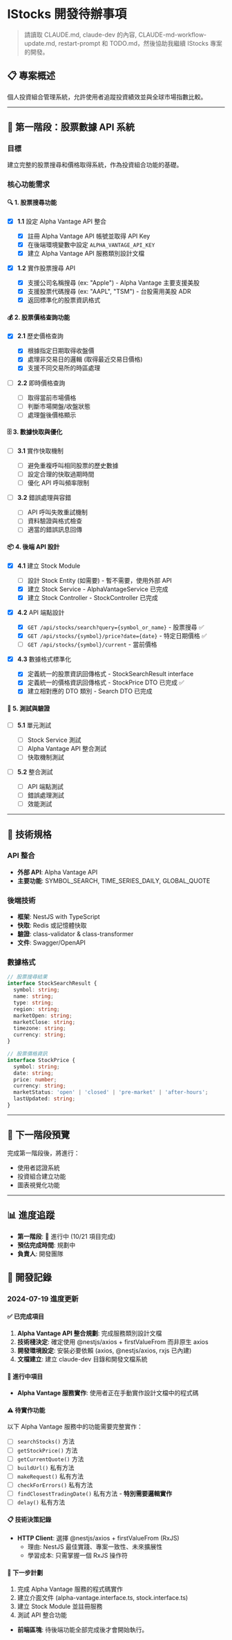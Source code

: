 # IStocks 開發待辦事項

> 請讀取 CLAUDE.md, claude-dev 的內容, CLAUDE-md-workflow-update.md, restart-prompt 和 TODO.md，然後協助我繼續 IStocks 專案的開發。

## 📋 專案概述

個人投資組合管理系統，允許使用者追蹤投資績效並與全球市場指數比較。

---

## 🎯 第一階段：股票數據 API 系統

### 目標

建立完整的股票搜尋和價格取得系統，作為投資組合功能的基礎。

### 核心功能需求

#### 🔍 1. 股票搜尋功能

- [x] **1.1** 設定 Alpha Vantage API 整合

  - [x] 註冊 Alpha Vantage API 帳號並取得 API Key
  - [x] 在後端環境變數中設定 `ALPHA_VANTAGE_API_KEY`
  - [x] 建立 Alpha Vantage API 服務類別設計文檔

- [x] **1.2** 實作股票搜尋 API
  - [x] 支援公司名稱搜尋 (ex: "Apple") - Alpha Vantage 主要支援美股
  - [x] 支援股票代碼搜尋 (ex: "AAPL", "TSM") - 台股需用美股 ADR
  - [x] 返回標準化的股票資訊格式

#### 💰 2. 股票價格查詢功能

- [x] **2.1** 歷史價格查詢

  - [x] 根據指定日期取得收盤價
  - [x] 處理非交易日的邏輯 (取得最近交易日價格)
  - [x] 支援不同交易所的時區處理

- [ ] **2.2** 即時價格查詢
  - [ ] 取得當前市場價格
  - [ ] 判斷市場開盤/收盤狀態
  - [ ] 處理盤後價格顯示

#### 🗄️ 3. 數據快取與優化

- [ ] **3.1** 實作快取機制

  - [ ] 避免重複呼叫相同股票的歷史數據
  - [ ] 設定合理的快取過期時間
  - [ ] 優化 API 呼叫頻率限制

- [ ] **3.2** 錯誤處理與容錯
  - [ ] API 呼叫失敗重試機制
  - [ ] 資料驗證與格式檢查
  - [ ] 適當的錯誤訊息回傳

#### 📦 4. 後端 API 設計

- [x] **4.1** 建立 Stock Module

  - [ ] 設計 Stock Entity (如需要) - 暫不需要，使用外部 API
  - [x] 建立 Stock Service - AlphaVantageService 已完成
  - [x] 建立 Stock Controller - StockController 已完成

- [x] **4.2** API 端點設計

  - [x] `GET /api/stocks/search?query={symbol_or_name}` - 股票搜尋 ✅
  - [x] `GET /api/stocks/{symbol}/price?date={date}` - 特定日期價格 ✅
  - [ ] `GET /api/stocks/{symbol}/current` - 當前價格

- [x] **4.3** 數據格式標準化
  - [x] 定義統一的股票資訊回傳格式 - StockSearchResult interface
  - [x] 定義統一的價格資訊回傳格式 - StockPrice DTO 已完成 ✅
  - [x] 建立相對應的 DTO 類別 - Search DTO 已完成

#### 🧪 5. 測試與驗證

- [ ] **5.1** 單元測試

  - [ ] Stock Service 測試
  - [ ] Alpha Vantage API 整合測試
  - [ ] 快取機制測試

- [ ] **5.2** 整合測試
  - [ ] API 端點測試
  - [ ] 錯誤處理測試
  - [ ] 效能測試

---

## 📝 技術規格

### API 整合

- **外部 API**: Alpha Vantage API
- **主要功能**: SYMBOL_SEARCH, TIME_SERIES_DAILY, GLOBAL_QUOTE

### 後端技術

- **框架**: NestJS with TypeScript
- **快取**: Redis 或記憶體快取
- **驗證**: class-validator & class-transformer
- **文件**: Swagger/OpenAPI

### 數據格式

```typescript
// 股票搜尋結果
interface StockSearchResult {
  symbol: string;
  name: string;
  type: string;
  region: string;
  marketOpen: string;
  marketClose: string;
  timezone: string;
  currency: string;
}

// 股票價格資訊
interface StockPrice {
  symbol: string;
  date: string;
  price: number;
  currency: string;
  marketStatus: 'open' | 'closed' | 'pre-market' | 'after-hours';
  lastUpdated: string;
}
```

---

## 🎯 下一階段預覽

完成第一階段後，將進行：

- 使用者認證系統
- 投資組合建立功能
- 圖表視覺化功能

---

## 📊 進度追蹤

- **第一階段**: 🔄 進行中 (10/21 項目完成)
- **預估完成時間**: 規劃中
- **負責人**: 開發團隊

## 🔄 開發記錄

### 2024-07-19 進度更新

#### ✅ 已完成項目

1. **Alpha Vantage API 整合規劃**: 完成服務類別設計文檔
2. **技術棧決定**: 確定使用 @nestjs/axios + firstValueFrom 而非原生 axios
3. **開發環境設定**: 安裝必要依賴 (axios, @nestjs/axios, rxjs 已內建)
4. **文檔建立**: 建立 claude-dev 目錄和開發文檔系統

#### 🔄 進行中項目

- **Alpha Vantage 服務實作**: 使用者正在手動實作設計文檔中的程式碼

#### ⚠️ 待實作功能

以下 Alpha Vantage 服務中的功能需要完整實作：

- [ ] `searchStocks()` 方法
- [ ] `getStockPrice()` 方法
- [ ] `getCurrentQuote()` 方法
- [ ] `buildUrl()` 私有方法
- [ ] `makeRequest()` 私有方法
- [ ] `checkForErrors()` 私有方法
- [ ] `findClosestTradingDate()` 私有方法 - **特別需要邏輯實作**
- [ ] `delay()` 私有方法

#### 📋 技術決策記錄

- **HTTP Client**: 選擇 @nestjs/axios + firstValueFrom (RxJS)
  - 理由: NestJS 最佳實踐、專案一致性、未來擴展性
  - 學習成本: 只需掌握一個 RxJS 操作符

#### 🎯 下一步計劃

1. 完成 Alpha Vantage 服務的程式碼實作
2. 建立介面文件 (alpha-vantage.interface.ts, stock.interface.ts)
3. 建立 Stock Module 並註冊服務
4. 測試 API 整合功能

- **前端區塊**: 待後端功能全部完成後才會開始執行。
